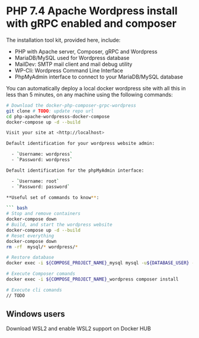 
# PHP 7.4 Apache Wordpress install with gRPC enabled and composer

The installation tool kit, provided here, include:

  - PHP with Apache server, Composer, gRPC and Wordpress
  - MariaDB/MySQL used for Wordpress database
  - MailDev: SMTP mail client and mail debug utility 
  - WP-Cli: Wordpress Command Line Interface
  - PhpMyAdmin interface to connect to your MariaDB/MySQL database

You can automatically deploy a local docker wordpress site with all this in less than 5 minutes, on any machine using the following commands:

``` bash
# Download the docker-php-composer-grpc-wordpress
git clone # TODO: update repo url
cd php-apache-wordpresss-docker-compose
docker-compose up -d --build

Visit your site at <http://localhost>

Default identification for your wordpress website admin:

  - `Username: wordpress`
  - `Password: wordpress`

Default identification for the phpMyAdmin interface:

  - `Username: root`
  - `Password: password`

**Useful set of commands to know**:

``` bash
# Stop and remove containers
docker-compose down
# Build, and start the wordpress website
docker-compose up -d --build
# Reset everything
docker-compose down
rm -rf  mysql/* wordpress/*

# Restore database
docker exec -i ${COMPOSE_PROJECT_NAME}_mysql mysql -u${DATABASE_USER} -p${DATABASE_PASSWORD} ${COMPOSE_PROJECT_NAME} < database.sql

# Execute Composer comands 
docker exec -i ${COMPOSE_PROJECT_NAME}_wordpress composer install

# Execute cli comands 
// TODO
```

## Windows users
Download WSL2 and enable WSL2 support on Docker HUB